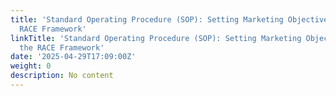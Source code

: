 ```yaml
---
title: 'Standard Operating Procedure (SOP): Setting Marketing Objectives Using the
  RACE Framework'
linkTitle: 'Standard Operating Procedure (SOP): Setting Marketing Objectives Using
  the RACE Framework'
date: '2025-04-29T17:09:00Z'
weight: 0
description: No content
---
```




